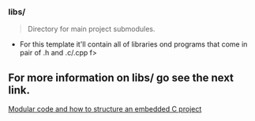 ### libs/
> Directory for main project submodules.
- For this template it'll contain all of libraries ond programs that come in pair of .h and .c/.cpp f>

## For more information on libs/ go see the next link.
[Modular code and how to structure an embedded C project](https://www.microforum.cc/blogs/entry/46-mo>)
